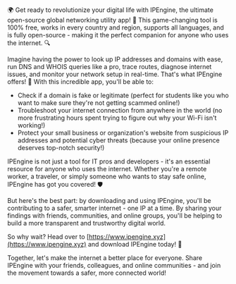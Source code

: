 🌍 Get ready to revolutionize your digital life with IPEngine, the ultimate open-source global networking utility app! 📡 This game-changing tool is 100% free, works in every country and region, supports all languages, and is fully open-source - making it the perfect companion for anyone who uses the internet. 🔍

Imagine having the power to look up IP addresses and domains with ease, run DNS and WHOIS queries like a pro, trace routes, diagnose internet issues, and monitor your network setup in real-time. That's what IPEngine offers! 🚀 With this incredible app, you'll be able to:

* Check if a domain is fake or legitimate (perfect for students like you who want to make sure they're not getting scammed online!)
* Troubleshoot your internet connection from anywhere in the world (no more frustrating hours spent trying to figure out why your Wi-Fi isn't working!)
* Protect your small business or organization's website from suspicious IP addresses and potential cyber threats (because your online presence deserves top-notch security!)

IPEngine is not just a tool for IT pros and developers - it's an essential resource for anyone who uses the internet. Whether you're a remote worker, a traveler, or simply someone who wants to stay safe online, IPEngine has got you covered! 🛡️

But here's the best part: by downloading and using IPEngine, you'll be contributing to a safer, smarter internet - one IP at a time. By sharing your findings with friends, communities, and online groups, you'll be helping to build a more transparent and trustworthy digital world.

So why wait? Head over to [https://www.ipengine.xyz](https://www.ipengine.xyz) and download IPEngine today! 🚀

Together, let's make the internet a better place for everyone. Share IPEngine with your friends, colleagues, and online communities - and join the movement towards a safer, more connected world!